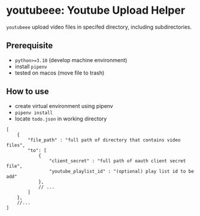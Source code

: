 # youtubeee: Youtube Upload Helper
`youtubeee` upload video files in specifed directory, including subdirectories.

## Prerequisite
- `python>=3.10` (develop machine environment)
- install `pipenv`
- tested on macos (move file to trash)

## How to use
- create virtual environment using pipenv
- `pipenv install`
- locate `todo.json` in working directory
```jsonc
[
    {
        "file_path" : "full path of directory that contains video files",
        "to": [ 
            {
                "client_secret" : "full path of oauth client secret file",
                "youtube_playlist_id" : "(optional) play list id to be add"
            },
            // ...
        ]
    },
    //...
]
```
